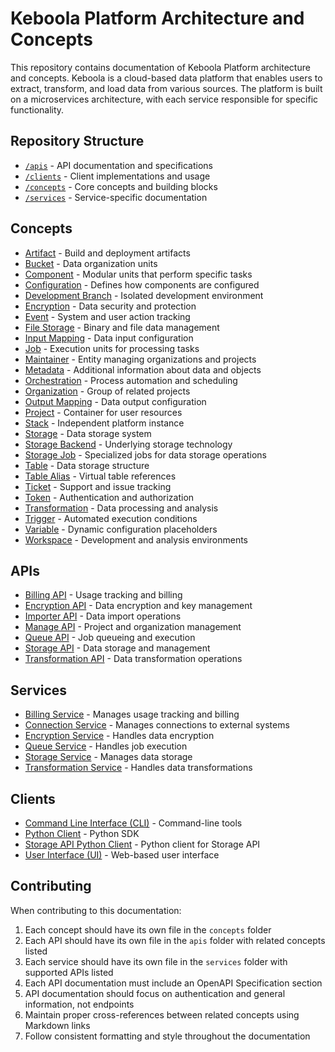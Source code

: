 # Keboola Platform Architecture and Concepts

This repository contains documentation of Keboola Platform architecture and concepts. Keboola is a cloud-based data platform that enables users to extract, transform, and load data from various sources. The platform is built on a microservices architecture, with each service responsible for specific functionality.

## Repository Structure

- [`/apis`](./apis) - API documentation and specifications
- [`/clients`](./clients) - Client implementations and usage
- [`/concepts`](./concepts) - Core concepts and building blocks
- [`/services`](./services) - Service-specific documentation

## Concepts

- [Artifact](./concepts/artifact.md) - Build and deployment artifacts
- [Bucket](./concepts/bucket.md) - Data organization units
- [Component](./concepts/component.md) - Modular units that perform specific tasks
- [Configuration](./concepts/configuration.md) - Defines how components are configured
- [Development Branch](./concepts/development-branch.md) - Isolated development environment
- [Encryption](./concepts/encryption.md) - Data security and protection
- [Event](./concepts/event.md) - System and user action tracking
- [File Storage](./concepts/file-storage.md) - Binary and file data management
- [Input Mapping](./concepts/input-mapping.md) - Data input configuration
- [Job](./concepts/job.md) - Execution units for processing tasks
- [Maintainer](./concepts/maintainer.md) - Entity managing organizations and projects
- [Metadata](./concepts/metadata.md) - Additional information about data and objects
- [Orchestration](./concepts/orchestration.md) - Process automation and scheduling
- [Organization](./concepts/organization.md) - Group of related projects
- [Output Mapping](./concepts/output-mapping.md) - Data output configuration
- [Project](./concepts/project.md) - Container for user resources
- [Stack](./concepts/stack.md) - Independent platform instance
- [Storage](./concepts/storage.md) - Data storage system
- [Storage Backend](./concepts/storage-backend.md) - Underlying storage technology
- [Storage Job](./concepts/storage-job.md) - Specialized jobs for data storage operations
- [Table](./concepts/table.md) - Data storage structure
- [Table Alias](./concepts/table-alias.md) - Virtual table references
- [Ticket](./concepts/ticket.md) - Support and issue tracking
- [Token](./concepts/token.md) - Authentication and authorization
- [Transformation](./concepts/transformation.md) - Data processing and analysis
- [Trigger](./concepts/trigger.md) - Automated execution conditions
- [Variable](./concepts/variable.md) - Dynamic configuration placeholders
- [Workspace](./concepts/workspace.md) - Development and analysis environments

## APIs

- [Billing API](./apis/billing-api.md) - Usage tracking and billing
- [Encryption API](./apis/encryption-api.md) - Data encryption and key management
- [Importer API](./apis/importer-api.md) - Data import operations
- [Manage API](./apis/manage-api.md) - Project and organization management
- [Queue API](./apis/queue-api.md) - Job queueing and execution
- [Storage API](./apis/storage-api.md) - Data storage and management
- [Transformation API](./apis/transformation-api.md) - Data transformation operations

## Services

- [Billing Service](./services/billing.md) - Manages usage tracking and billing
- [Connection Service](./services/connection.md) - Manages connections to external systems
- [Encryption Service](./services/encryption.md) - Handles data encryption
- [Queue Service](./services/queue.md) - Handles job execution
- [Storage Service](./services/storage.md) - Manages data storage
- [Transformation Service](./services/transformation.md) - Handles data transformations

## Clients

- [Command Line Interface (CLI)](./clients/cli.md) - Command-line tools
- [Python Client](./clients/python-client.md) - Python SDK
- [Storage API Python Client](./clients/storage-api-python-client.md) - Python client for Storage API
- [User Interface (UI)](./clients/ui.md) - Web-based user interface

## Contributing

When contributing to this documentation:

1. Each concept should have its own file in the `concepts` folder
2. Each API should have its own file in the `apis` folder with related concepts listed
3. Each service should have its own file in the `services` folder with supported APIs listed
4. Each API documentation must include an OpenAPI Specification section
5. API documentation should focus on authentication and general information, not endpoints
6. Maintain proper cross-references between related concepts using Markdown links
7. Follow consistent formatting and style throughout the documentation
